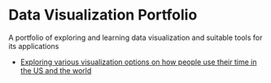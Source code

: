 # Data Visualization Portfolio
A portfolio of exploring and learning data visualization and suitable tools for its applications

- [Exploring various visualization options on how people use their time in the US and the world](https://nbviewer.org/github/clarehchao/DataVisualization/blob/c7661e5a8ae9deee22cee4b9bbc4f378f0191b72/TimeUse_World_GoogleColab.ipynb)
